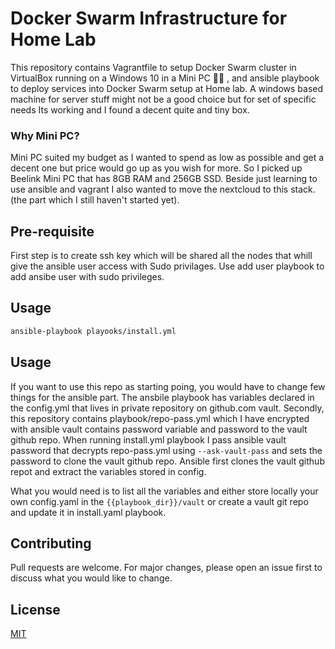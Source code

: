 # Docker Swarm Infrastructure for Home Lab

This repository contains Vagrantfile to setup Docker Swarm cluster in VirtualBox running on a Windows 10 in a Mini PC :man_facepalming: , and ansible playbook to deploy services into Docker Swarm setup at Home lab. A windows based machine for server stuff might not be a good choice but for set of specific needs Its working and I found a decent quite and tiny box.


### Why Mini PC?
Mini PC suited my budget as I wanted to spend as low as possible and get a decent one but price would go up as you wish for more. So I picked up Beelink Mini PC that has 8GB RAM and 256GB SSD. Beside just learning to use ansible and vagrant I also wanted to move the nextcloud to this stack.(the part which I still haven't started yet).


## Pre-requisite 
First step is to create ssh key which will be shared all the nodes that whill give the ansible user access with Sudo privilages. Use add user playbook to add ansibe user with sudo privileges.


## Usage

```bash
ansible-playbook playooks/install.yml
```


## Usage
If you want to use this repo as starting poing, you would have to change few things for the ansible part. The ansbile playbook has variables declared in the config.yml that lives in private repository on github.com vault. Secondly, this repository contains playbook/repo-pass.yml which I have encrypted with ansible vault contains password variable and password to the vault github repo. When running install.yml playbook I pass ansible vault password that decrypts repo-pass.yml using `--ask-vault-pass` and sets the password to clone the vault github repo. Ansible first clones the vault github repot and extract the variables stored in config.

What you would need is to list all the variables and either store locally your own config.yaml in the `{{playbook_dir}}/vault` or create a vault git repo and update it in install.yaml playbook.


## Contributing
Pull requests are welcome. For major changes, please open an issue first to discuss what you would like to change.


## License
[MIT](https://github.com/sanfx/docker-swarm-infrastructure/blob/main/LICENSE)